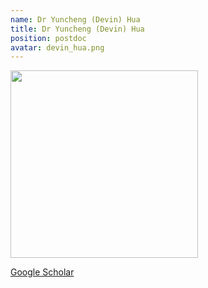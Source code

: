 ```yaml
---
name: Dr Yuncheng (Devin) Hua
title: Dr Yuncheng (Devin) Hua
position: postdoc
avatar: devin_hua.png
---
```


<img width="300" src="{{site.baseurl}}/images/people/{{page.avatar}}" data-action="zoom">

<i class="fa fa-bar-chart"></i> [Google Scholar](https://scholar.google.com.au/citations?hl=en&user=yPwnJCkAAAAJ)
<br>
<!-- <i class="fa fa-home"></i> [Homepage](https://) -->
